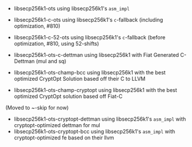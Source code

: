 
- libsecp256k1-ots                     using libsecp256k1's `asm_impl`
- libsecp256k1-c-ots                   using libsecp256k1's `c`-fallback (including optimization, #810)
- libsecp256k1-c-52-ots                using libsecp256k1's `c`-fallback (before optimization, #810, using 52-shifts)

- libsecp256k1-ots-c-dettman           using libsecp256k1              with Fiat Generated C-Dettman (mul and sq)
- libsecp256k1-ots-champ-bcc           using libsecp256k1 with the best optimized CryptOpt Solution based off their C to LLVM
- libsecp256k1-ots-champ-cryptopt      using libsecp256k1 with the best optimized CryptOpt solution based off Fiat-C


(Moved to ~-skip for now)
- libsecp256k1-ots-cryptopt-dettman         using libsecp256k1's `asm_impl` with cryptopt-optimized dettman  for mul
- libsecp256k1-ots-cryptopt-bcc             using libsecp256k1's `asm_impl` with cryptopt-optimized fe based on their llvm
